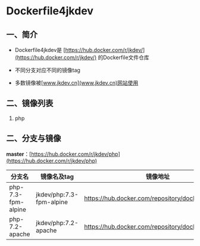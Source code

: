 # Dockerfile4jkdev

## 一、简介
* Dockerfile4jkdev是 [https://hub.docker.com/r/jkdev/](https://hub.docker.com/r/jkdev/) 的Dockerfile文件仓库

* 不同分支对应不同的镜像tag

* 多数镜像被[www.jkdev.cn](www.jkdev.cn)网站使用

## 二、镜像列表
1. php
## 二、分支与镜像
**master**：[https://hub.docker.com/r/jkdev/php](https://hub.docker.com/r/jkdev/php)

| 分支名      | 镜像名及tag | 镜像地址 |
| ----------- | ----------- | ----------- |
| php-7.3-fpm-alpine      | jkdev/php:7.3-fpm-alpine       | https://hub.docker.com/repository/docker/jkdev/php       |
| php-7.2-apache   | jkdev/php:7.2-apache        | https://hub.docker.com/repository/docker/jkdev/php        |



